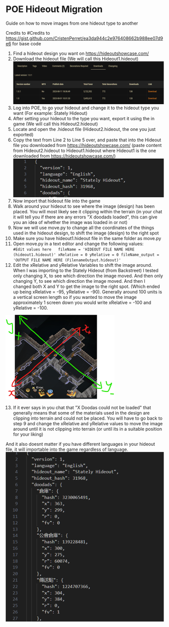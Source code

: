 # POE Hideout Migration
 Guide on how to move images from one hideout type to another

Credits to #Credits to https://gist.github.com/CristenPerret/ea3da944c2e976408662b988ee07d9e6 for base code

1. Find a hideout design you want on https://hideoutshowcase.com/
2. Download the hideout file (We will call this Hideout1.hideout)
![Alt text](image.png)
3. Log into POE, to go your hideout and change it to the hideout type you want (For example: Stately Hideout)
4. After setting your hideout to the type you want, export it using the in game (We will call this Hideout2.hideout)
5. Locate and open the .hideout file (Hideout2.hideout, the one you just exported)
6. Copy the text from Line 2 to Line 5 over, and paste that into the Hideout file you downloaded from https://hideoutshowcase.com/ (paste content from Hideout2.hideout to Hideout1.hideout where Hideout1 is the one downloaded from https://hideoutshowcase.com/)
![Alt text](image-1.png)
7. Now import that hideout file into the game
8. Walk around your hideout to see where the image (design) has been placed. You will most likely see it clipping within the terrain (in your chat it will tell you if there are any errors "X doodads loaded", this can give you an idea of whether the image was loaded in or not)
9. Now we will use move.py to change all the coordinates of the things used in the hideout design, to shift the image (design) to the right spot
10. Make sure you have hideout1.hideout file in the same folder as move.py
11. Open move.py in a text editor and change the following values:  
`
    #Edit values here  
    fileName = 'HIDEOUT FILE NAME HERE (hideout1.hideout)'
    xRelative = 0
    yRelative = 0
    fileName_output = 'OUTPUT FILE NAME HERE (FilenameOutput.hideout)'
`
12. Edit the xRelative and yRelative Variables to shift the image around. When I was importing to the Stately Hideout (from Backstreet) I tested only changing X, to see which direction the image moved. And then only changing Y, to see which direction the image moved. And then I changed both X and Y to get the image to the right spot. (Which ended up being xRelative = -95, yRelative = -90). Generally around 100 units is a vertical screen length so if you wanted to move the image approximately 1 screen down you would write xRelative = -100 and yRelative = -100.  

![Alt text](image-2.png)

13. If it ever says in you chat that "X Doodas could not be loaded" that generally means that some of the materials used in the design are clipping into terrain and could not be placed. You will have to go back to step 9 and change the xRelative and yRelative values to move the image around until it is not clipping into terrain (or until its in a suitable position for your liking)

And it also doesnt matter if you have different languages in your hideout file, it will importable into the game regardless of language.
![Alt text](image-3.png)
